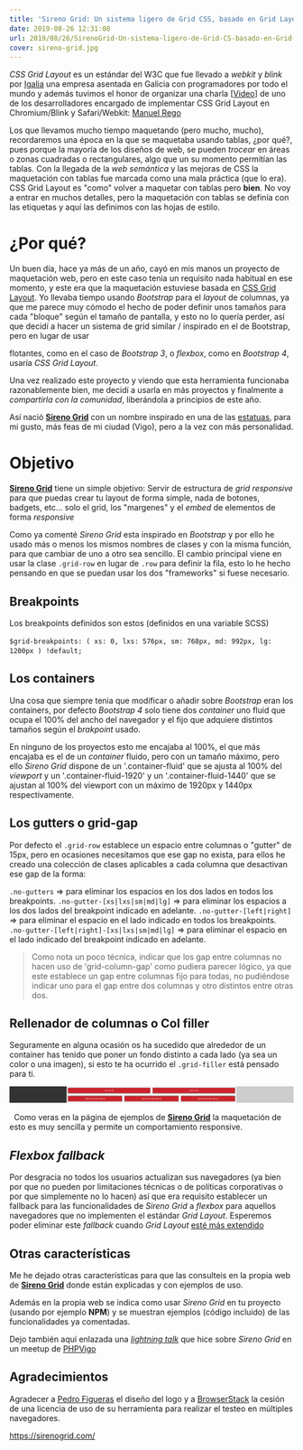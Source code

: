 ```yaml
---
title: 'Sireno Grid: Un sistema ligero de Grid CSS, basado en Grid Layout'
date: 2019-08-26 12:31:08
url: 2019/08/26/SirenoGrid-Un-sistema-ligero-de-Grid-CS-basado-en-Grid-Layout/
cover: sireno-grid.jpg
---
```


_CSS Grid Layout_ es un estándar del W3C que fue llevado a _webkit_ y _blink_ por [Igalia](https://igalia.com) una empresa asentada en Galicia con programadores por todo el mundo y además tuvimos el honor de organizar una charla [[Video](https://www.youtube.com/watch?v=NbeP64e8DZQ)] de uno de los desarrolladores encargado de implementar CSS Grid Layout en Chromium/Blink y Safari/Webkit: [Manuel Rego](https://blogs.igalia.com/mrego/resources/)

Los que llevamos mucho tiempo maquetando (pero mucho, mucho), recordaremos una época en la que se maquetaba usando tablas, ¿por qué?, pues porque la mayoría de los diseños de web, se pueden _trocear_ en áreas o zonas cuadradas o rectangulares, algo que un su momento permitían las tablas. Con la llegada de la _web semántica_ y las mejoras de CSS la maquetación con tablas fue marcada como una mala práctica (que lo era). CSS Grid Layout es "como" volver a maquetar con tablas pero **bien**. No voy a entrar en muchos detalles, pero la maquetación con tablas se definía con las etiquetas y aquí las definimos con las hojas de estilo.

# ¿Por qué?

Un buen día, hace ya más de un año, cayó en mis manos un proyecto de maquetación web, pero en este caso tenia un requisito nada habitual en ese momento, y este era que la maquetación estuviese basada en [CSS Grid Layout](https://developer.mozilla.org/es/docs/Web/CSS/CSS_Grid_Layout). Yo llevaba tiempo usando _Bootstrap_ para el _layout_ de columnas, ya que me parece muy cómodo el hecho de poder definir unos tamaños para cada "bloque" según el tamaño de pantalla, y esto no lo quería perder, así que decidí a hacer un sistema de grid similar / inspirado en el de Bootstrap, pero en lugar de usar _<div>_ flotantes, como en el caso de _Bootstrap 3_, o _flexbox_, como en _Bootstrap 4_, usaría *CSS Grid Layout*.

Una vez realizado este proyecto y viendo que esta herramienta funcionaba razonablemente bien, me decidí a usarla en más proyectos y finalmente a *compartirla con la comunidad*, liberándola a principios de este año.

Así nació **[Sireno Grid](https://sirenogrid.com)** con un nombre inspirado en una de las [estatuas](https://es.wikipedia.org/wiki/El_Sireno), para mi gusto, más feas de mi ciudad (Vigo), pero a la vez con más personalidad.

# Objetivo

**[Sireno Grid](https://sirenogrid.com)** tiene un simple objetivo: Servir de estructura de _grid responsive_ para que puedas crear tu layout de forma simple, nada de botones, badgets, etc... solo el grid,  los "margenes" y el _embed_ de elementos de forma _responsive_

Como ya comenté _Sireno Grid_ esta inspirado en _Bootstrap_ y por ello he usado más o menos los mismos nombres de clases y con la misma función, para que cambiar de uno a otro sea sencillo. El cambio principal viene en usar la clase `.grid-row` en lugar de `.row` para definir la fila, esto lo he hecho pensando en que se puedan usar los dos "frameworks" si fuese necesario.  

## Breakpoints
Los breakpoints definidos son estos (definidos en una variable SCSS)

`
$grid-breakpoints: (
  xs: 0,
  lxs: 576px,
  sm: 768px,
  md: 992px,
  lg: 1200px
) !default;
`

## Los containers
Una cosa que siempre tenia que modificar o añadir sobre _Bootstrap_ eran los containers, por defecto _Bootstrap 4_ solo tiene dos _container_ uno fluid que ocupa el 100% del ancho del navegador y el fijo que adquiere distintos tamaños según el _brakpoint_ usado.

En ninguno de los proyectos esto me encajaba al 100%, el que más encajaba es el de un _container_ fluido, pero con un tamaño máximo, pero ello _Sireno Grid_ dispone de un '.container-fluid' que se ajusta al 100% del _viewport_ y un '.container-fluid-1920' y un '.container-fluid-1440' que se ajustan al 100% del viewport con un máximo de 1920px y 1440px respectivamente.

## Los gutters o grid-gap

Por defecto el `.grid-row` establece un espacio entre columnas o "gutter" de 15px, pero en ocasiones necesitamos que ese gap no exista, para ellos he creado una colección de clases aplicables a cada columna que desactivan ese gap de la forma:

`.no-gutters` => para eliminar los espacios en los dos lados en todos los breakpoints.
`.no-gutter-[xs|lxs|sm|md|lg]` => para eliminar los espacios a los dos lados del breakpoint indicado en adelante.
`.no-gutter-[left|right]` => para eliminar el espacio en el lado indicado en todos los breakpoints.
`.no-gutter-[left|right]-[xs|lxs|sm|md|lg]` => para eliminar el espacio en el lado indicado del breakpoint indicado en adelante.

> Como nota un poco técnica, indicar que los gap entre columnas no hacen uso de 'grid-column-gap' como pudiera parecer lógico, ya que este establece un gap entre columnas fijo para todas, no pudiéndose indicar uno para el gap entre dos columnas y otro distintos entre otras dos.

## Rellenador de columnas o Col filler
Seguramente en alguna ocasión os ha sucedido que alrededor de un container has tenido que poner un fondo distinto a cada lado (ya sea un color o una imagen), si esto te ha ocurrido el `.grid-filler` está pensado para ti.

![](fillers.png)

&nbsp; 
Como veras en la página de ejemplos de **[Sireno Grid](https://sirenogrid.com)** la maquetación de esto es muy sencilla y permite un comportamiento responsive.


## _Flexbox fallback_
Por desgracia no todos los usuarios actualizan sus navegadores (ya bien por que no pueden por limitaciones técnicas o de políticas corporativas o por que simplemente no lo hacen) así que era requisito establecer un fallback para las funcionalidades de _Sireno Grid_ a _flexbox_ para aquellos navegadores que no implementen el estándar _Grid Layout_. Esperemos poder eliminar este _fallback_ cuando _Grid Layout_ [esté más extendido](https://caniuse.com/#feat=css-grid)

## Otras características
   
Me he dejado otras características para que las consulteis en la propia web de **[Sireno Grid](https://sirenogrid.com)** donde están explicadas y con ejemplos de uso.

Además en la propia web se indica como usar _Sireno Grid_ en tu proyecto (usando por ejemplo **NPM**) y se muestran ejemplos (código incluido) de las funcionalidades ya comentadas.

Dejo también aquí enlazada una [_lightning talk_](https://docs.google.com/presentation/d/18dWK5St8n-9aRmVK27_BSt78rnnEqjbVPBwlPxGsC48/edit?usp=sharing) que hice sobre _Sireno Grid_ en un meetup de [PHPVigo](https://www.meetup.com/es-ES/PHPVigo/)


## Agradecimientos
   
Agradecer a [Pedro Figueras](https://pedrofiguera.com) el diseño del logo y a [BrowserStack](https://www.browserstack.com/) la cesión de una licencia de uso de su herramienta para realizar el testeo en múltiples navegadores.


https://sirenogrid.com/



 





 


